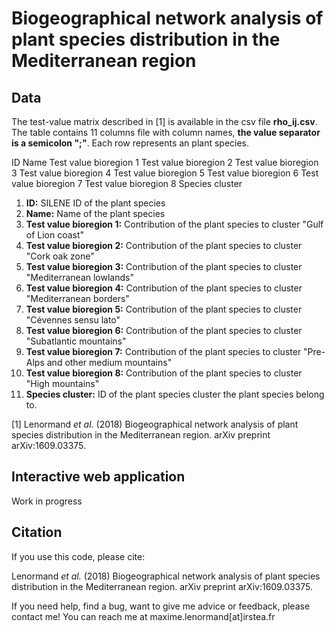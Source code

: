 Biogeographical network analysis of plant species distribution in the Mediterranean region
================================================================================


## Data

The test-value matrix described in [1] is available in the csv file **rho_ij.csv**. The table contains 11 columns file with column names, **the value separator is a semicolon ";"**. Each row represents an plant species.

ID	Name	Test value bioregion 1	Test value bioregion 2	Test value bioregion 3	Test value bioregion 4	Test value bioregion 5	Test value bioregion 6	Test value bioregion 7	Test value bioregion 8	Species cluster

1.  **ID:** SILENE ID of the plant species
2.  **Name:** Name of the plant species
3.  **Test value bioregion 1:** Contribution of the plant species to cluster "Gulf of Lion coast" 
4.  **Test value bioregion 2:** Contribution of the plant species to cluster "Cork oak zone"
5.  **Test value bioregion 3:** Contribution of the plant species to cluster "Mediterranean lowlands" 
6.  **Test value bioregion 4:** Contribution of the plant species to cluster "Mediterranean borders"
7.  **Test value bioregion 5:** Contribution of the plant species to cluster "Cévennes sensu lato"
8.  **Test value bioregion 6:** Contribution of the plant species to cluster "Subatlantic mountains"
9.  **Test value bioregion 7:** Contribution of the plant species to cluster "Pre-Alps and other medium mountains"
10. **Test value bioregion 8:** Contribution of the plant species to cluster "High mountains"
11. **Species cluster:** ID of the plant species cluster the plant species belong to. 

[1] Lenormand *et al.* (2018) Biogeographical network analysis of plant species distribution in the Mediterranean region. arXiv preprint arXiv:1609.03375.

## Interactive web application

Work in progress

## Citation

If you use this code, please cite:

Lenormand *et al.* (2018) Biogeographical network analysis of plant species distribution in the Mediterranean region. arXiv preprint arXiv:1609.03375.

If you need help, find a bug, want to give me advice or feedback, please contact me!
You can reach me at maxime.lenormand[at]irstea.fr